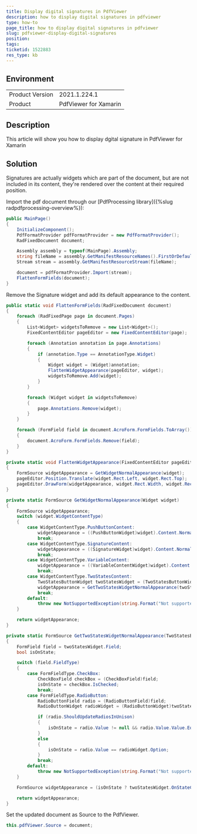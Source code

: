 ```yaml
---
title: Display digital signatures in PdfViewer
description: how to display digital signatures in pdfviewer
type: how-to
page_title: how to display digital signatures in pdfviewer
slug: pdfviewer-display-digital-signatures
position: 
tags: 
ticketid: 1522883
res_type: kb
---
```


## Environment
<table>
	<tbody>
		<tr>
			<td>Product Version</td>
			<td>2021.1.224.1</td>
		</tr>
		<tr>
			<td>Product</td>
			<td>PdfViewer for Xamarin</td>
		</tr>
	</tbody>
</table>


## Description

This article will show you how to display dgital signature in PdfViewer for Xamarin

## Solution

Signatures are actually widgets which are part of the document, but are not included in its content, they're rendered over the content at their required position. 

Import the pdf document through our [PdfProcessing library]({%slug radpdfprocessing-overview%}):

```C#
public MainPage()
{
    InitializeComponent();
    PdfFormatProvider pdfFormatProvider = new PdfFormatProvider();
    RadFixedDocument document;

    Assembly assembly = typeof(MainPage).Assembly;
    string fileName = assembly.GetManifestResourceNames().FirstOrDefault(n => n.Contains("Receta Simple A.pdf"));
    Stream stream = assembly.GetManifestResourceStream(fileName);

    document = pdfFormatProvider.Import(stream);
    FlattenFormFields(document);
}
```

Remove the Signature widget and add its default appearance to the content. 

```C#
public static void FlattenFormFields(RadFixedDocument document)
{
    foreach (RadFixedPage page in document.Pages)
    {
        List<Widget> widgetsToRemove = new List<Widget>();
        FixedContentEditor pageEditor = new FixedContentEditor(page);

        foreach (Annotation annotation in page.Annotations)
        {
            if (annotation.Type == AnnotationType.Widget)
            {
                Widget widget = (Widget)annotation;
                FlattenWidgetAppearance(pageEditor, widget);
                widgetsToRemove.Add(widget);
            }
        }

        foreach (Widget widget in widgetsToRemove)
        {
            page.Annotations.Remove(widget);
        }
    }

    foreach (FormField field in document.AcroForm.FormFields.ToArray())
    {
        document.AcroForm.FormFields.Remove(field);
    }
}

private static void FlattenWidgetAppearance(FixedContentEditor pageEditor, Widget widget)
{
    FormSource widgetAppearance = GetWidgetNormalAppearance(widget);
    pageEditor.Position.Translate(widget.Rect.Left, widget.Rect.Top);
    pageEditor.DrawForm(widgetAppearance, widget.Rect.Width, widget.Rect.Height);
}

private static FormSource GetWidgetNormalAppearance(Widget widget)
{
    FormSource widgetAppearance;
    switch (widget.WidgetContentType)
    {
        case WidgetContentType.PushButtonContent:
            widgetAppearance = ((PushButtonWidget)widget).Content.NormalContentSource;
            break;
        case WidgetContentType.SignatureContent:
            widgetAppearance = ((SignatureWidget)widget).Content.NormalContentSource;
            break;
        case WidgetContentType.VariableContent:
            widgetAppearance = ((VariableContentWidget)widget).Content.NormalContentSource;
            break;
        case WidgetContentType.TwoStatesContent:
            TwoStatesButtonWidget twoStatesWidget = (TwoStatesButtonWidget)widget;
            widgetAppearance = GetTwoStatesWidgetNormalAppearance(twoStatesWidget);
            break;
        default:
            throw new NotSupportedException(string.Format("Not supported widget content type {0}", widget.WidgetContentType));
    }

    return widgetAppearance;
}

private static FormSource GetTwoStatesWidgetNormalAppearance(TwoStatesButtonWidget twoStatesWidget)
{
    FormField field = twoStatesWidget.Field;
    bool isOnState;

    switch (field.FieldType)
    {
        case FormFieldType.CheckBox:
            CheckBoxField checkBox = (CheckBoxField)field;
            isOnState = checkBox.IsChecked;
            break;
        case FormFieldType.RadioButton:
            RadioButtonField radio = (RadioButtonField)field;
            RadioButtonWidget radioWidget = (RadioButtonWidget)twoStatesWidget;

            if (radio.ShouldUpdateRadiosInUnison)
            {
                isOnState = radio.Value != null && radio.Value.Value.Equals(radioWidget.Option.Value);
            }
            else
            {
                isOnState = radio.Value == radioWidget.Option;
            }
            break;
        default:
            throw new NotSupportedException(string.Format("Not supported field type {0} for TwoStateButtonWidget", field.FieldType));
    }

    FormSource widgetAppearance = (isOnState ? twoStatesWidget.OnStateContent : twoStatesWidget.OffStateContent).NormalContentSource;

    return widgetAppearance;
}
```


Set the updated document as Source to the PdfViewer.

```C#
this.pdfViewer.Source = document;
```
